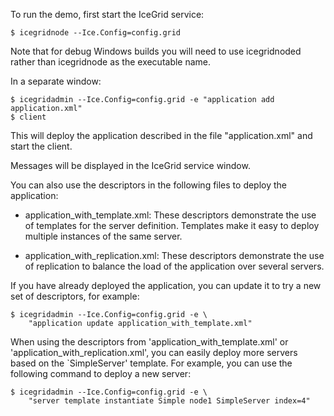 To run the demo, first start the IceGrid service:
```
$ icegridnode --Ice.Config=config.grid
```
Note that for debug Windows builds you will need to use icegridnoded
rather than icegridnode as the executable name.

In a separate window:
```
$ icegridadmin --Ice.Config=config.grid -e "application add application.xml"
$ client
```
This will deploy the application described in the file
"application.xml" and start the client.

Messages will be displayed in the IceGrid service window.

You can also use the descriptors in the following files to deploy
the application:

- application_with_template.xml: These descriptors demonstrate the use
  of templates for the server definition. Templates make it easy to
  deploy multiple instances of the same server.

- application_with_replication.xml: These descriptors demonstrate the
  use of replication to balance the load of the application over
  several servers.

If you have already deployed the application, you can update it to try
a new set of descriptors, for example:
```
$ icegridadmin --Ice.Config=config.grid -e \
    "application update application_with_template.xml"
```
When using the descriptors from 'application_with_template.xml' or
'application_with_replication.xml', you can easily deploy more servers
based on the `SimpleServer' template. For example, you can use the
following command to deploy a new server:
```
$ icegridadmin --Ice.Config=config.grid -e \
    "server template instantiate Simple node1 SimpleServer index=4"
```